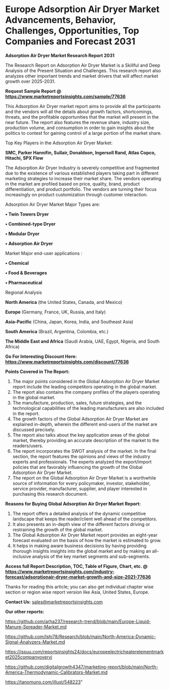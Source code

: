 # Europe Adsorption Air Dryer Market Advancements, Behavior, Challenges, Opportunities, Top Companies and Forecast 2031

<strong>Adsorption Air Dryer Market Research Report 2031</strong>

The Research Report on Adsorption Air Dryer Market is a Skillful and Deep Analysis of the Present Situation and Challenges. This research report also analyzes other important trends and market drivers that will affect market growth over 2025-2031.

<strong>Request Sample Report @ <a href=https://www.marketreportsinsights.com/sample/77636>https://www.marketreportsinsights.com/sample/77636</a></strong>

This Adsorption Air Dryer market report aims to provide all the participants and the vendors will all the details about growth factors, shortcomings, threats, and the profitable opportunities that the market will present in the near future. The report also features the revenue share, industry size, production volume, and consumption in order to gain insights about the politics to contest for gaining control of a large portion of the market share.

Top Key Players in the Adsorption Air Dryer Market:

<strong>SMC, Parker Hannifin, Sullair, Donaldson, Ingersoll Rand, Atlas Copco, Hitachi, SPX Flow</strong>

The Adsorption Air Dryer Industry is severely competitive and fragmented due to the existence of various established players taking part in different marketing strategies to increase their market share. The vendors operating in the market are profiled based on price, quality, brand, product differentiation, and product portfolio. The vendors are turning their focus increasingly on product customization through customer interaction.

Adsorption Air Dryer Market Major Types are:

<strong>• Twin Towers Dryer 

• Combined-type Dryer

• Modular Dryer

• Adsorption Air Dryer</strong>

Market Major end-user applications :

<strong>• Chemical

• Food & Beverages

• Pharmaceutical</strong>

Regional Analysis

</u><strong><b>North America</b></strong> (the United States, Canada, and Mexico)

<strong><b>Europe </b></strong>(Germany, France, UK, Russia, and Italy)

<strong><b>Asia-Pacific</b></strong> (China, Japan, Korea, India, and Southeast Asia)

<strong><b>South America</b></strong> (Brazil, Argentina, Colombia, etc.)

<strong><b>The Middle East and Africa</b></strong> (Saudi Arabia, UAE, Egypt, Nigeria, and South Africa)

<strong>Go For Interesting Discount Here: <a href=https://www.marketreportsinsights.com/discount/77636>https://www.marketreportsinsights.com/discount/77636</a></strong>

<strong>Points Covered in The Report:</strong>
<ol>
  <li>The major points considered in the Global Adsorption Air Dryer Market report include the leading competitors operating in the global market.</li>
  <li>The report also contains the company profiles of the players operating in the global market.</li>
  <li>The manufacture, production, sales, future strategies, and the technological capabilities of the leading manufacturers are also included in the report.</li>
  <li>The growth factors of the Global Adsorption Air Dryer Market are explained in-depth, wherein the different end-users of the market are discussed precisely.</li>
  <li>The report also talks about the key application areas of the global market, thereby providing an accurate description of the market to the readers/users.</li>
  <li>The report incorporates the SWOT analysis of the market. In the final section, the report features the opinions and views of the industry experts and professionals. The experts analyzed the export/import policies that are favorably influencing the growth of the Global Adsorption Air Dryer Market.</li>
  <li>The report on the Global Adsorption Air Dryer Market is a worthwhile source of information for every policymaker, investor, stakeholder, service provider, manufacturer, supplier, and player interested in purchasing this research document.</li>
</ol>
<strong>Reasons for Buying Global Adsorption Air Dryer Market Report:</strong>

<ol>
  <li>The report offers a detailed analysis of the dynamic competitive landscape that keeps the reader/client well ahead of the competitors.</li>
  <li>It also presents an in-depth view of the different factors driving or restraining the growth of the global market.</li>
  <li>The Global Adsorption Air Dryer Market report provides an eight-year forecast evaluated on the basis of how the market is estimated to grow.</li>
  <li>It helps in making aware business decisions by having providing thorough insights insights into the global market and by making an all-inclusive analysis of the key market segments and sub-segments.</li>
</ol>
<strong>Access full Report Description, TOC, Table of Figure, Chart, etc. @ <a href=https://www.marketreportsinsights.com/industry-forecast/adsorptionair-dryer-market-growth-and-size-2021-77636>https://www.marketreportsinsights.com/industry-forecast/adsorptionair-dryer-market-growth-and-size-2021-77636</a></strong>


Thanks for reading this article; you can also get individual chapter wise section or region wise report version like Asia, United States, Europe.

<strong>Contact Us:</strong>
sales@marketreportsinsights.com

<strong>Our other reports:</strong>

<a href=https://github.com/arha237/research-trend/blob/main/Europe-Liquid-Manure-Spreader-Market.md>https://github.com/arha237/research-trend/blob/main/Europe-Liquid-Manure-Spreader-Market.md</a>

<a href=https://github.com/Ishi78/Research/blob/main/North-America-Dynamic-Signal-Analyzers-Market.md>https://github.com/Ishi78/Research/blob/main/North-America-Dynamic-Signal-Analyzers-Market.md</a>

<a href=https://issuu.com/reportsinsights24/docs/europeelectricheaterelementmarket2025companyovervi>https://issuu.com/reportsinsights24/docs/europeelectricheaterelementmarket2025companyovervi</a>

<a href=https://github.com/digitalgrowth4347/marketing-report/blob/main/North-America-Thermodynamic-Calibrators-Market.md>https://github.com/digitalgrowth4347/marketing-report/blob/main/North-America-Thermodynamic-Calibrators-Market.md</a>

<a href=https://tanomuno.com/illust/548223>https://tanomuno.com/illust/548223</a>"
